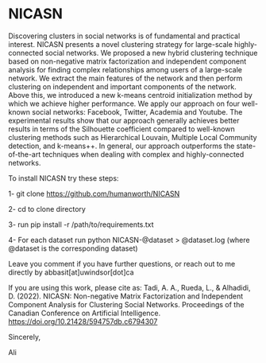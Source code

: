 # NICASN
Discovering clusters in social networks is of fundamental and practical interest. NICASN presents a novel clustering strategy for large-scale highly-connected social networks. We proposed a new hybrid clustering technique based on non-negative matrix factorization and independent component analysis for finding complex relationships among users of a large-scale network. We extract the main features of the network and then perform clustering on independent and important components of the network. Above this, we introduced a new k-means centroid initialization method by which we achieve higher performance. We apply our approach on four well-known social networks: Facebook, Twitter, Academia and Youtube. The experimental results show that our approach generally achieves better results in terms of the Silhouette coefficient compared to well-known clustering methods such as Hierarchical Louvain, Multiple Local Community detection, and k-means++. In general, our approach outperforms the state-of-the-art techniques when dealing with complex and highly-connected networks.

To install NICASN try these steps:

1- git clone https://github.com/humanworth/NICASN

2- cd to clone directory

3- run pip install -r /path/to/requirements.txt

4- For each dataset run python NICASN-@dataset > @dataset.log (where @dataset is the corresponding dataset)

Leave you comment if you have further questions, or reach out to me directly by abbasit[at]uwindsor[dot]ca




If you are using this work, please cite as:
Tadi, A. A., Rueda, L., & Alhadidi, D. (2022). NICASN: Non-negative Matrix Factorization and Independent Component Analysis for Clustering Social Networks. Proceedings of the Canadian Conference on Artificial Intelligence. https://doi.org/10.21428/594757db.c6794307


Sincerely,

Ali

